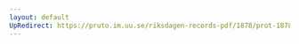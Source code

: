 ```yaml
---
layout: default
UpRedirect: https://pruto.im.uu.se/riksdagen-records-pdf/1878/prot-1878--fk--004/prot-1878--fk--004_009.pdf
---
```

